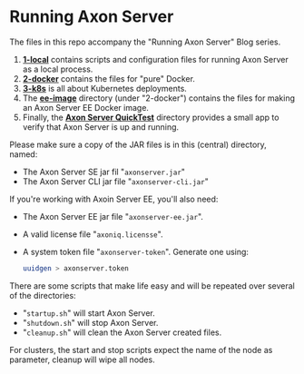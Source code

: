 # Running Axon Server

The files in this repo accompany the "Running Axon Server" Blog series.

1. [**1-local**](./1-local) contains scripts and configuration files for running Axon Server as a local process.
1. [**2-docker**](./2-docker) contains the files for "pure" Docker.
1. [**3-k8s**](./3-k8s) is all about Kubernetes deployments.
1. The [**ee-image**](./2-docker/0-ee-docker-image) directory (under "2-docker") contains the files for making an Axon Server EE Docker image.
1. Finally, the [**Axon Server QuickTest**](./axonserver-quicktest) directory provides a small app to verify that Axon Server is up and running.

Please make sure a copy of the JAR files is in this (central) directory, named:

* The Axon Server SE jar fil "`axonserver.jar`"
* The Axon Server CLI jar file "`axonserver-cli.jar`"

If you're working with Axoin Server EE, you'll also need:
* The Axon Server EE jar file "`axonserver-ee.jar`".
* A valid license file "`axoniq.licensse`".
* A system token file "`axonserver-token`". Generate one using:

    ```bash
    uuidgen > axonserver.token
    ```

There are some scripts that make life easy and will be repeated over several of the directories:
* "`startup.sh`" will start Axon Server.
* "`shutdown.sh`" will stop Axon Server.
* "`cleanup.sh`" will clean the Axon Server created files.

For clusters, the start and stop scripts expect the name of the node as parameter, cleanup will wipe all nodes.
